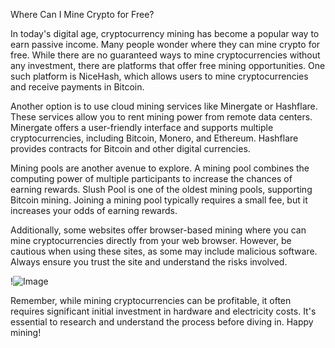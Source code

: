 Where Can I Mine Crypto for Free?

In today's digital age, cryptocurrency mining has become a popular way to earn passive income. Many people wonder where they can mine crypto for free. While there are no guaranteed ways to mine cryptocurrencies without any investment, there are platforms that offer free mining opportunities. One such platform is NiceHash, which allows users to mine cryptocurrencies and receive payments in Bitcoin.

Another option is to use cloud mining services like Minergate or Hashflare. These services allow you to rent mining power from remote data centers. Minergate offers a user-friendly interface and supports multiple cryptocurrencies, including Bitcoin, Monero, and Ethereum. Hashflare provides contracts for Bitcoin and other digital currencies.

Mining pools are another avenue to explore. A mining pool combines the computing power of multiple participants to increase the chances of earning rewards. Slush Pool is one of the oldest mining pools, supporting Bitcoin mining. Joining a mining pool typically requires a small fee, but it increases your odds of earning rewards.

Additionally, some websites offer browser-based mining where you can mine cryptocurrencies directly from your web browser. However, be cautious when using these sites, as some may include malicious software. Always ensure you trust the site and understand the risks involved.

!![Image](https://github.com/user-attachments/assets/3be06921-4469-491d-bd37-5f14c53422b7)

Remember, while mining cryptocurrencies can be profitable, it often requires significant initial investment in hardware and electricity costs. It's essential to research and understand the process before diving in. Happy mining!